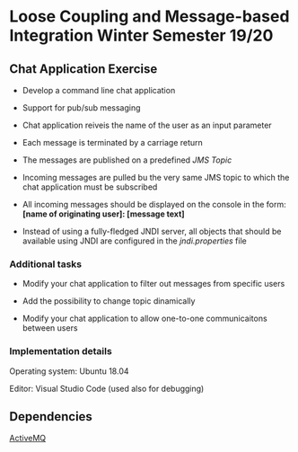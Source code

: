 # Loose Coupling and Message-based Integration Winter Semester 19/20

## Chat Application Exercise

- Develop a command line chat application

- Support for pub/sub messaging

- Chat application reiveis the name of the user as an input parameter

- Each message is terminated by a carriage return

- The messages are published on a predefined *JMS Topic*

- Incoming messages are  pulled bu the very same JMS topic to which the chat application must be subscribed

- All incoming messages should be  displayed on the console in the form: **[name of originating user]: [message text]**

- Instead of using a fully-fledged JNDI server, all objects that should be  available using JNDI are configured in the *jndi.properties* file

### Additional tasks

- Modify your chat application to filter  out messages from specific users

- Add the possibility to change topic dinamically

- Modify your chat application to allow one-to-one communicaitons between users

### Implementation details

Operating system: Ubuntu 18.04

Editor: Visual Studio Code (used also for debugging)

## Dependencies

[ActiveMQ](Guides/activemq.md)
